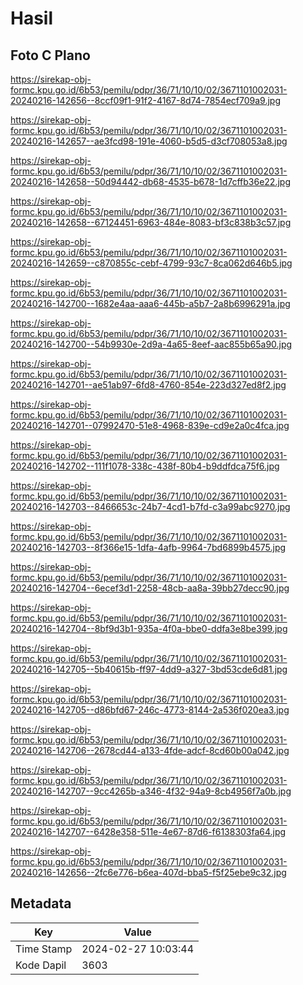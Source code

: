 # Hasil

## Foto C Plano

https://sirekap-obj-formc.kpu.go.id/6b53/pemilu/pdpr/36/71/10/10/02/3671101002031-20240216-142656--8ccf09f1-91f2-4167-8d74-7854ecf709a9.jpg

https://sirekap-obj-formc.kpu.go.id/6b53/pemilu/pdpr/36/71/10/10/02/3671101002031-20240216-142657--ae3fcd98-191e-4060-b5d5-d3cf708053a8.jpg

https://sirekap-obj-formc.kpu.go.id/6b53/pemilu/pdpr/36/71/10/10/02/3671101002031-20240216-142658--50d94442-db68-4535-b678-1d7cffb36e22.jpg

https://sirekap-obj-formc.kpu.go.id/6b53/pemilu/pdpr/36/71/10/10/02/3671101002031-20240216-142658--67124451-6963-484e-8083-bf3c838b3c57.jpg

https://sirekap-obj-formc.kpu.go.id/6b53/pemilu/pdpr/36/71/10/10/02/3671101002031-20240216-142659--c870855c-cebf-4799-93c7-8ca062d646b5.jpg

https://sirekap-obj-formc.kpu.go.id/6b53/pemilu/pdpr/36/71/10/10/02/3671101002031-20240216-142700--1682e4aa-aaa6-445b-a5b7-2a8b6996291a.jpg

https://sirekap-obj-formc.kpu.go.id/6b53/pemilu/pdpr/36/71/10/10/02/3671101002031-20240216-142700--54b9930e-2d9a-4a65-8eef-aac855b65a90.jpg

https://sirekap-obj-formc.kpu.go.id/6b53/pemilu/pdpr/36/71/10/10/02/3671101002031-20240216-142701--ae51ab97-6fd8-4760-854e-223d327ed8f2.jpg

https://sirekap-obj-formc.kpu.go.id/6b53/pemilu/pdpr/36/71/10/10/02/3671101002031-20240216-142701--07992470-51e8-4968-839e-cd9e2a0c4fca.jpg

https://sirekap-obj-formc.kpu.go.id/6b53/pemilu/pdpr/36/71/10/10/02/3671101002031-20240216-142702--111f1078-338c-438f-80b4-b9ddfdca75f6.jpg

https://sirekap-obj-formc.kpu.go.id/6b53/pemilu/pdpr/36/71/10/10/02/3671101002031-20240216-142703--8466653c-24b7-4cd1-b7fd-c3a99abc9270.jpg

https://sirekap-obj-formc.kpu.go.id/6b53/pemilu/pdpr/36/71/10/10/02/3671101002031-20240216-142703--8f366e15-1dfa-4afb-9964-7bd6899b4575.jpg

https://sirekap-obj-formc.kpu.go.id/6b53/pemilu/pdpr/36/71/10/10/02/3671101002031-20240216-142704--6ecef3d1-2258-48cb-aa8a-39bb27decc90.jpg

https://sirekap-obj-formc.kpu.go.id/6b53/pemilu/pdpr/36/71/10/10/02/3671101002031-20240216-142704--8bf9d3b1-935a-4f0a-bbe0-ddfa3e8be399.jpg

https://sirekap-obj-formc.kpu.go.id/6b53/pemilu/pdpr/36/71/10/10/02/3671101002031-20240216-142705--5b40615b-ff97-4dd9-a327-3bd53cde6d81.jpg

https://sirekap-obj-formc.kpu.go.id/6b53/pemilu/pdpr/36/71/10/10/02/3671101002031-20240216-142705--d86bfd67-246c-4773-8144-2a536f020ea3.jpg

https://sirekap-obj-formc.kpu.go.id/6b53/pemilu/pdpr/36/71/10/10/02/3671101002031-20240216-142706--2678cd44-a133-4fde-adcf-8cd60b00a042.jpg

https://sirekap-obj-formc.kpu.go.id/6b53/pemilu/pdpr/36/71/10/10/02/3671101002031-20240216-142707--9cc4265b-a346-4f32-94a9-8cb4956f7a0b.jpg

https://sirekap-obj-formc.kpu.go.id/6b53/pemilu/pdpr/36/71/10/10/02/3671101002031-20240216-142707--6428e358-511e-4e67-87d6-f6138303fa64.jpg

https://sirekap-obj-formc.kpu.go.id/6b53/pemilu/pdpr/36/71/10/10/02/3671101002031-20240216-142656--2fc6e776-b6ea-407d-bba5-f5f25ebe9c32.jpg


## Metadata

| Key        | Value               |
| ---------- | ------------------- |
| Time Stamp | 2024-02-27 10:03:44 |
| Kode Dapil | 3603                |



